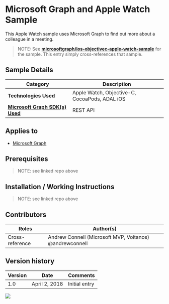 # Microsoft Graph and Apple Watch Sample

This Apple Watch sample uses Microsoft Graph to find out more about a colleague in a meeting.

> NOTE: See **[microsoftgraph/ios-objectivec-apple-watch-sample](https://github.com/microsoftgraph/ios-objectivec-apple-watch-sample)** for the sample. This entry simply cross-references that sample.

## Sample Details

|               Category               |                  Description                  |
| ------------------------------------ | --------------------------------------------- |
| **Technologies Used**                | Apple Watch, Objective-C, CocoaPods, ADAL iOS |
| **[Microsoft Graph SDK(s) Used][1]** | REST API                                      |

## Applies to

* [Microsoft Graph](https://developer.microsoft.com/en-us/graph)

## Prerequisites

> NOTE: see linked repo above

## Installation / Working Instructions

> NOTE: see linked repo above

## Contributors

|      Roles      |                        Author(s)                        |
| --------------- | ------------------------------------------------------- |
| Cross-reference | Andrew Connell (Microsoft MVP, Voitanos) @andrewconnell |

## Version history

| Version |     Date      |   Comments    |
| ------- | ------------- | ------------- |
| 1.0     | April 2, 2018 | Initial entry |

[1]: https://developer.microsoft.com/en-us/graph/code-samples-and-sdks

<img src="https://telemetry.sharepointpnp.com/msgraph-community-samples/samples/ios-objectivec-apple-watch" />